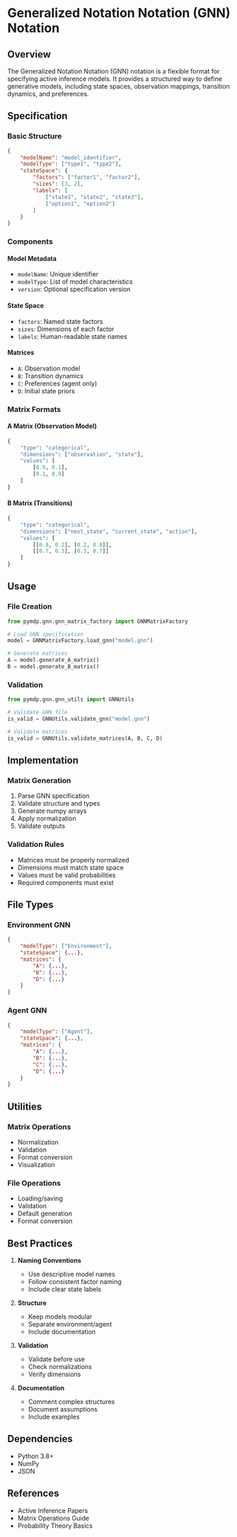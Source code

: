 # Generalized Notation Notation (GNN) Notation

## Overview
The Generalized Notation Notation (GNN) notation is a flexible format for specifying active inference models. It provides a structured way to define generative models, including state spaces, observation mappings, transition dynamics, and preferences.

## Specification

### Basic Structure
```json
{
    "modelName": "model_identifier",
    "modelType": ["type1", "type2"],
    "stateSpace": {
        "factors": ["factor1", "factor2"],
        "sizes": [3, 2],
        "labels": [
            ["state1", "state2", "state3"],
            ["option1", "option2"]
        ]
    }
}
```

### Components

#### Model Metadata
- `modelName`: Unique identifier
- `modelType`: List of model characteristics
- `version`: Optional specification version

#### State Space
- `factors`: Named state factors
- `sizes`: Dimensions of each factor
- `labels`: Human-readable state names

#### Matrices
- `A`: Observation model
- `B`: Transition dynamics
- `C`: Preferences (agent only)
- `D`: Initial state priors

### Matrix Formats

#### A Matrix (Observation Model)
```python
{
    "type": "categorical",
    "dimensions": ["observation", "state"],
    "values": [
        [0.9, 0.1],
        [0.1, 0.9]
    ]
}
```

#### B Matrix (Transitions)
```python
{
    "type": "categorical",
    "dimensions": ["next_state", "current_state", "action"],
    "values": [
        [[0.8, 0.2], [0.2, 0.8]],
        [[0.7, 0.3], [0.3, 0.7]]
    ]
}
```

## Usage

### File Creation
```python
from pymdp.gnn.gnn_matrix_factory import GNNMatrixFactory

# Load GNN specification
model = GNNMatrixFactory.load_gnn("model.gnn")

# Generate matrices
A = model.generate_A_matrix()
B = model.generate_B_matrix()
```

### Validation
```python
from pymdp.gnn.gnn_utils import GNNUtils

# Validate GNN file
is_valid = GNNUtils.validate_gnn("model.gnn")

# Validate matrices
is_valid = GNNUtils.validate_matrices(A, B, C, D)
```

## Implementation

### Matrix Generation
1. Parse GNN specification
2. Validate structure and types
3. Generate numpy arrays
4. Apply normalization
5. Validate outputs

### Validation Rules
- Matrices must be properly normalized
- Dimensions must match state space
- Values must be valid probabilities
- Required components must exist

## File Types

### Environment GNN
```json
{
    "modelType": ["Environment"],
    "stateSpace": {...},
    "matrices": {
        "A": {...},
        "B": {...},
        "D": {...}
    }
}
```

### Agent GNN
```json
{
    "modelType": ["Agent"],
    "stateSpace": {...},
    "matrices": {
        "A": {...},
        "B": {...},
        "C": {...},
        "D": {...}
    }
}
```

## Utilities

### Matrix Operations
- Normalization
- Validation
- Format conversion
- Visualization

### File Operations
- Loading/saving
- Validation
- Default generation
- Format conversion

## Best Practices

1. **Naming Conventions**
   - Use descriptive model names
   - Follow consistent factor naming
   - Include clear state labels

2. **Structure**
   - Keep models modular
   - Separate environment/agent
   - Include documentation

3. **Validation**
   - Validate before use
   - Check normalizations
   - Verify dimensions

4. **Documentation**
   - Comment complex structures
   - Document assumptions
   - Include examples

## Dependencies
- Python 3.8+
- NumPy
- JSON

## References
- Active Inference Papers
- Matrix Operations Guide
- Probability Theory Basics


